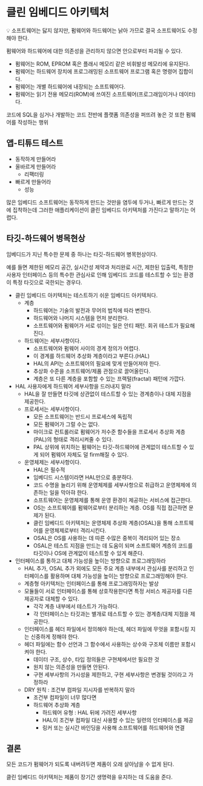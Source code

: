 # 클린 임베디드 아키텍처

<aside>
💡 소프트웨어는 닳지 않지만, 펌웨어와 하드웨어는 낡아 가므로 결국 소프트웨어도 수정해야 한다.

펌웨어와 하드웨어에 대한 의존성을 관리하지 않으면 안으로부터 파괴될 수 있다.

</aside>

- 펌웨어는 ROM, EPROM 혹은 플래시 메모리 같은 비휘발성 메모리에 유지된다.
- 펌웨어는 하드웨어 장치에 프로그래밍된 소프트웨어 프로그램 혹은 명령어 집합이다.
- 펌웨어는 개별 하드웨어에 내장되는 소프트웨어다.
- 펌웨어는 읽기 전용 메모리(ROM)에 쓰여진 소프트웨어(프로그래임이거나 데이터)다.

코드에 SQL을 심거나 개발하는 코드 전반에 플랫폼 의존성을 퍼뜨려 놓은 것 또한 펌웨어를 작성하는 행위

## 앱-티튜드 테스트

- 동작하게 만들어라
- 올바르게 만들어라
  - 리팩터링
- 빠르게 만들어라
  - 성능

많은 임베디드 소프트웨어는 동작하게 만드는 것만을 염두에 두거나, 빠르게 만드는 것에 집착하는데 그러한 애플리케이션이 클린 임베디드 아키텍처를 가진다고 말하기는 어렵다.

## 타깃-하드웨어 병목현상

임베디드가 지닌 특수한 문제 중 하나는 타깃-하드웨어 병목현상이다.

예를 들면 제한된 메모리 공간, 실시간성 제약과 처리완료 시간, 제한된 입출력, 특정한 사용자 인터페이스 등의 특수한 관심사로 인해 임베디드 코드를 테스트할 수 있는 환경이 특정 타깃으로 국한되는 경우다.

- 클린 임베디드 아키텍처는 테스트하기 쉬운 임베디드 아키텍처다.
  - 계층
    - 하드웨어는 기술의 발전과 무어의 법칙에 따라 변한다.
    - 하드웨어와 나머지 시스템을 먼저 분리한다.
    - 소프트웨어와 펌웨어가 서로 섞이는 일은 안티 패턴. 회귀 테스트가 필요해진다.
  - 하드웨어는 세부사항이다.
    - 소프트웨어와 펌웨어 사이의 경계 정의가 어렵다.
    - 이 경계를 하드웨어 추상화 계층이라고 부른다.(HAL)
    - HAL의 API는 소프트웨어의 필요에 맞게 만들어져야 한다.
    - 추상화 수준을 소프트웨어/제품 관점으로 끌어올린다.
    - 계층은 또 다른 계층을 포함할 수 있는 프랙털(fractal) 패턴에 가깝다.
- HAL 사용자에게 하드웨어 세부사항을 드러내지 말라
  - HAL을 잘 만들면 타깃에 상관없이 테스트할 수 있는 경계층이나 대체 지점을 제공한다.
  - 프로세서는 세부사항이다.
    - 모든 소프트웨어는 반드시 프로세스에 독립적
    - 모든 펌웨어가 그럴 수는 없다.
    - 마이크로 컨트롤러로 펌웨어가 저수준 함수들을 프로세서 추상화 계층(PAL)의 형태로 격리시켜줄 수 있다.
    - PAL 상위에 위치하는 펌웨어는 타깃-하드웨어에 관계없이 테스트할 수 있게 되어 펌웨어 자체도 덜 firm해질 수 있다.
  - 운영체제는 세부사항이다.
    - HAL은 필수적
    - 임베디드 시스템이라면 HAL만으로 충분하다.
    - 코드 수명을 늘리기 위해 운영체제를 세부사항으로 취급하고 운영체제에 의존하는 일을 막아햐 한다.
    - 소프트웨어는 운영체제를 통해 운영 환경이 제공하는 서비스에 접근한다.
    - OS는 소프트웨어를 펌웨어로부터 분리하는 계층. OS를 직접 접근하면 문제가 된다.
    - 클린 임베디드 아키텍처는 운영체제 추상화 계층(OSAL)을 통해 소프트웨어를 운영체제로부터 격리시킨다.
    - OSAL은 OS를 사용하는 데 따른 수많은 중복이 격리되어 있는 장소
    - OSAL은 테스트 지점을 만드는 데 도움이 되며 소프트웨어 계층의 코드를 타깃이나 OS에 관계없이 테스트할 수 있게 해준다.
- 인터페이스를 통하고 대체 가능성을 높이는 방향으로 프로그래밍하라
  - HAL 추가, OSAL 추가 외에도 모든 주요 계층 내부에서 관심사를 분리하고 인터페이스를 활용하며 대체 가능성을 높이는 방향으로 프로그래밍해야 한다.
  - 계층형 아키텍처는 인터페이스를 통해 프로그래밍하자는 발상
  - 모듈들이 서로 인터페이스를 통해 상호작용한다면 특정 서비스 제공자를 다른 제공자로 대체할 수 있다.
    - 각각 계층 내부에서 테스트가 가능하다.
    - 각 인터페이스는 타깃과는 별개로 테스트할 수 있는 경계층/대체 지점을 제공한다.
  - 인터페이스를 헤더 파일에서 정의해야 하는데, 헤더 파일에 무엇을 포함시킬 지는 신중하게 정해야 한다.
  - 헤더 파일에는 함수 선언과 그 함수에서 사용하는 상수와 구조체 이름만 포함시켜야 한다.
    - 데이터 구조, 상수, 타입 정의들은 구현체에서만 필요한 것
    - 원치 않는 의존성을 만들면 안된다.
    - 구현 세부사항의 가시성을 제한하고, 구현 세부사항은 변경될 것이라고 가정하라
  - DRY 원칙 : 조건부 컴파일 지시자를 반복하지 말라
    - 조건부 컴파일이 너무 많다면
    - 하드웨어 추상화 계층
      - 하드웨어 유형 : HAL 뒤에 가려진 세부사항
      - HAL이 조건부 컴파일 대신 사용할 수 있는 일련의 인터페이스를 제공
      - 링커 또는 실시간 바인딩을 사용해 소프트웨어를 하드웨어와 연결

## 결론

모든 코드가 펌웨어가 되도록 내버려두면 제품이 오래 살아남을 수 없게 된다.

클린 임베디드 아키텍처는 제품이 장기간 생명력을 유지하는 데 도움을 준다.
